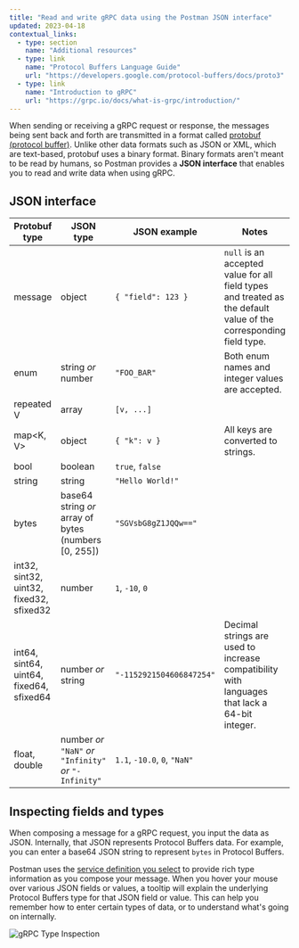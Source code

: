 ```yaml
---
title: "Read and write gRPC data using the Postman JSON interface"
updated: 2023-04-18
contextual_links:
  - type: section
    name: "Additional resources"
  - type: link
    name: "Protocol Buffers Language Guide"
    url: "https://developers.google.com/protocol-buffers/docs/proto3"
  - type: link
    name: "Introduction to gRPC"
    url: "https://grpc.io/docs/what-is-grpc/introduction/"
---
```


When sending or receiving a gRPC request or response, the messages being sent back and forth are transmitted in a format called [protobuf (protocol buffer)](https://developers.google.com/protocol-buffers). Unlike other data formats such as JSON or XML, which are text-based, protobuf uses a binary format. Binary formats aren't meant to be read by humans, so Postman provides a **JSON interface** that enables you to read and write data when using gRPC.

## JSON interface

| Protobuf type | JSON type | JSON example | Notes |
| ------------- | --------- | ------------ | ----- |
| message | object | `{ "field": 123 }` | `null` is an accepted value for all field types and treated as the default value of the corresponding field type. |
| enum | string _or_ number | `"FOO_BAR"` | Both enum names and integer values are accepted. |
| repeated V | array | `[v, ...]` | |
| map<K, V> | object | `{ "k": v }` | All keys are converted to strings. | |
| bool | boolean | `true`, `false` | |
| string | string | `"Hello World!"` | |
| bytes | base64 string _or_ array of bytes (numbers [0, 255]) | `"SGVsbG8gZ1JQQw=="` | |
| int32, sint32, uint32, fixed32, sfixed32 | number | `1`, `-10`, `0` | |
| int64, sint64, uint64, fixed64, sfixed64 | number _or_ string | `"-1152921504606847254"` | Decimal strings are used to increase compatibility with languages that lack a 64-bit integer. |
| float, double | number _or_ `"NaN"` _or_ `"Infinity"` _or_ `"-Infinity"` | `1.1`, `-10.0`, `0`, `"NaN"` | |

## Inspecting fields and types

When composing a message for a gRPC request, you input the data as JSON. Internally, that JSON represents Protocol Buffers data. For example, you can enter a base64 JSON string to represent `bytes` in Protocol Buffers.

Postman uses the [service definition you select](/docs/sending-requests/grpc/using-service-definition/) to provide rich type information as you compose your message. When you hover your mouse over various JSON fields or values, a tooltip will explain the underlying Protocol Buffers type for that JSON field or value. This can help you remember how to enter certain types of data, or to understand what's going on internally.

<img src="https://assets.postman.com/postman-docs/v10/inspecting-types-v10-22.jpg" alt="gRPC Type Inspection">

